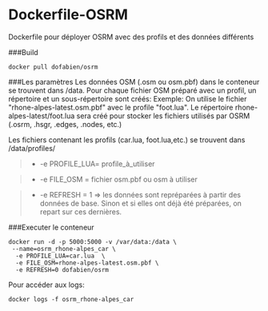 # Dockerfile-OSRM

Dockerfile pour déployer OSRM  avec des profils et des données différents

###Build
```
docker pull dofabien/osrm
```
###Les paramètres
Les données OSM (.osm ou osm.pbf) dans le conteneur se trouvent dans /data. Pour chaque fichier OSM préparé avec un profil, un répertoire et un sous-répertoire sont créés:
Exemple: On utilise le fichier "rhone-alpes-latest.osm.pbf" avec le profile "foot.lua".
Le répertoire rhone-alpes-latest/foot.lua sera créé pour stocker les fichiers utilisés par OSRM (.osrm, .hsgr, .edges, .nodes, etc.)

Les fichiers contenant les profils (car.lua, foot.lua,etc.) se trouvent dans /data/profiles/

  > * -e PROFILE_LUA= profile_à_utiliser
 
  > * -e FILE_OSM = fichier osm.pbf ou osm à utiliser
 
  > * -e REFRESH = 1 => les données sont repréparées à partir des données de base. Sinon et si elles ont déjà été préparées, on repart sur ces dernières.

###Executer le conteneur
```
docker run -d -p 5000:5000 -v /var/data:/data \ 
 --name=osrm_rhone-alpes_car \ 
  -e PROFILE_LUA=car.lua  \
  -e FILE_OSM=rhone-alpes-latest.osm.pbf \ 
  -e REFRESH=0 dofabien/osrm 
```
Pour accéder aux logs: 
```
docker logs -f osrm_rhone-alpes_car
```

